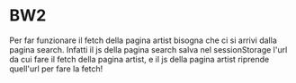 # BW2

Per far funzionare il fetch della pagina artist bisogna che ci si arrivi dalla pagina search. 
Infatti il js della pagina search salva nel sessionStorage l'url da cui fare il fetch della pagina artist, 
e il js della pagina artist riprende quell'url per fare la fetch!
